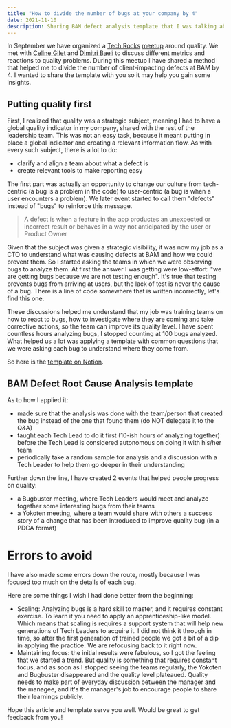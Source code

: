 ```yaml
---
title: "How to divide the number of bugs at your company by 4"
date: 2021-11-10
description: Sharing BAM defect analysis template that I was talking about on Tech.Rocks Meetup
---
```


In September we have organized a [Tech.Rocks](http://www.tech.rocks/) [meetup](https://www.youtube.com/watch?v=C9IhY_h1h_Y) around quality. We met with [Celine Gilet](https://twitter.com/celinegilet) and [Dimitri Baeli](https://twitter.com/dbaeli) to discuss different metrics and reactions to quality problems.
During this meetup I have shared a method that helped me to divide the number of client-impacting defects at BAM by 4.
I wanted to share the template with you so it may help you gain some insights.

## Putting quality first

First, I realized that quality was a strategic subject, meaning I had to have a global quality indicator in my company, shared with the rest of the leadership team.
This was not an easy task, because it meant putting in place a global indicator and creating a relevant information flow.
As with every such subject, there is a lot to do:

- clarify and align a team about what a defect is
- create relevant tools to make reporting easy

The first part was actually an opportunity to change our culture from tech-centric (a bug is a problem in the code) to user-centric (a bug is when a user encounters a problem).
We later event started to call them "defects" instead of "bugs" to reinforce this message.

> A defect is when a feature in the app productes an unexpected or incorrect result or behaves in a way not anticipated by the user or Product Owner

Given that the subject was given a strategic visibility, it was now my job as a CTO to understand what was causing defects at BAM and how we could prevent them.
So I started asking the teams in which we were observing bugs to analyze them. At first the answer I was getting were low-effort: "we are getting bugs because we are not testing enough".
It's true that testing prevents bugs from arriving at users, but the lack of test is never the cause of a bug. There is a line of code somewhere that is written incorrectly, let's find this one.

These discussions helped me understand that my job was training teams on how to react to bugs, how to investigate where they are coming and take corrective actions, so the team can improve its quality level.
I have spent countless hours analyzing bugs, I stopped counting at 100 bugs analyzed. What helped us a lot was applying a template with common questions that we were asking each bug to understand where they come from.

So here is the [template on Notion](https://m33.notion.site/PUBLIC-BAM-QRQC-TEMPLATE-2021-ad3ae8eba3bb49f9895c960dc1f9b2f1).

## BAM Defect Root Cause Analysis template

As to how I applied it:

- made sure that the analysis was done with the team/person that created the bug instead of the one that found them (do NOT delegate it to the Q&A)
- taught each Tech Lead to do it first (10-ish hours of analyzing together) before the Tech Lead is considered autonomous on doing it with his/her team
- periodically take a random sample for analysis and a discussion with a Tech Leader to help them go deeper in their understanding

Further down the line, I have created 2 events that helped people progress on quality:

- a Bugbuster meeting, where Tech Leaders would meet and analyze together some interesting bugs from their teams
- a Yokoten meeting, where a team would share with others a success story of a change that has been introduced to improve quality bug (in a PDCA format)

# Errors to avoid

I have also made some errors down the route, mostly because I was focused too much on the details of each bug.

Here are some things I wish I had done better from the beginning:

- Scaling: Analyzing bugs is a hard skill to master, and it requires constant exercise. To learn it you need to apply an apprenticeship-like model. Which means that scaling is requires a support system that will help new generations of Tech Leaders to acquire it. I did not think it through in time, so after the first generation of trained people we got a bit of a dip in applying the practice. We are refocusing back to it right now.
- Maintaining focus: the initial results were fabulous, so I got the feeling that we started a trend. But quality is something that requires constant focus, and as soon as I stopped seeing the teams regularly, the Yokoten and Bugbuster disappeared and the quality level plateaued. Quality needs to make part of everyday discussion between the manager and the managee, and it's the manager's job to encourage people to share their learnings publicly.

Hope this article and template serve you well. Would be great to get feedback from you!
